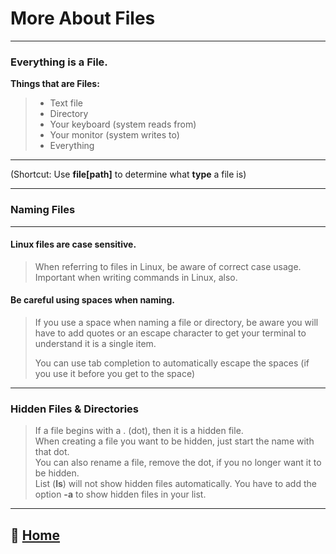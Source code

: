# More About Files
_____

### Everything is a File.

**Things that are Files:**
> * Text file
> * Directory
> * Your keyboard (system reads from)
> * Your monitor (system writes to)
> * Everything 

_____

(Shortcut: Use **file[path]** to determine what **type** a file is) 

_____

### Naming Files 

_____

#### Linux files are case sensitive. 
> When referring to files in Linux, be aware of correct case usage. Important when writing commands in Linux, also. 
#### Be careful using spaces when naming. 
> If you use a space when naming a file or directory, be aware you will have to add quotes or an escape character to get your terminal to understand it is a single item. 
>
> You can use tab completion to automatically escape the spaces (if you use it before you get to the space)

_____

### Hidden Files & Directories 

> If a file begins with a . (dot), then it is a hidden file. <br>
> When creating a file you want to be hidden, just start the name with that dot. <br>
> You can also rename a file, remove the dot, if you no longer want it to be hidden. <br>
> List (**ls**) will not show hidden files automatically. You have to add the option **-a** to show hidden files in your list. 

_____

## 🏡 [Home](/README.md)





